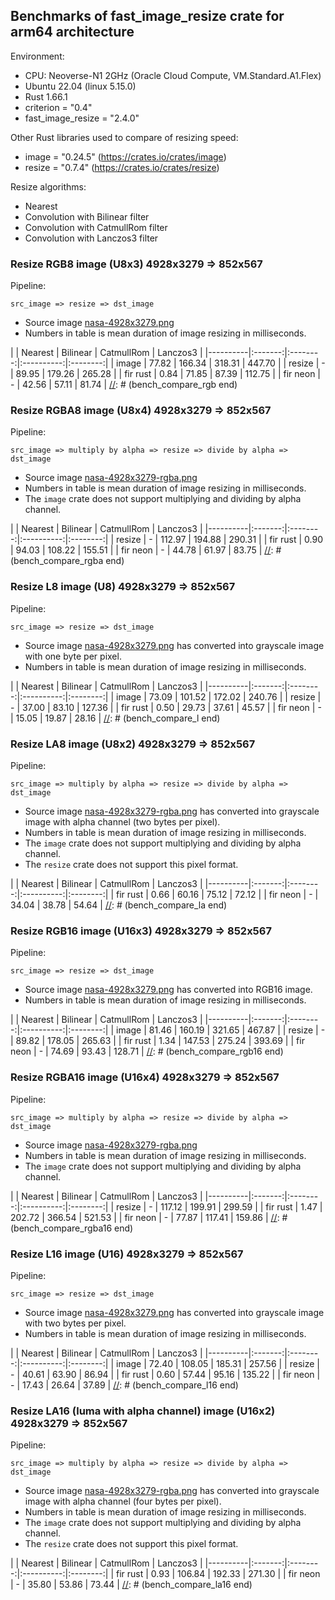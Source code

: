 ## Benchmarks of fast_image_resize crate for arm64 architecture

Environment:

- CPU: Neoverse-N1 2GHz (Oracle Cloud Compute, VM.Standard.A1.Flex)
- Ubuntu 22.04 (linux 5.15.0)
- Rust 1.66.1
- criterion = "0.4"
- fast_image_resize = "2.4.0"

Other Rust libraries used to compare of resizing speed:

- image = "0.24.5" (<https://crates.io/crates/image>)
- resize = "0.7.4" (<https://crates.io/crates/resize>)

Resize algorithms:

- Nearest
- Convolution with Bilinear filter
- Convolution with CatmullRom filter
- Convolution with Lanczos3 filter

### Resize RGB8 image (U8x3) 4928x3279 => 852x567

Pipeline:

`src_image => resize => dst_image`

- Source image [nasa-4928x3279.png](https://github.com/Cykooz/fast_image_resize/blob/main/data/nasa-4928x3279.png)
- Numbers in table is mean duration of image resizing in milliseconds.

[//]: # (bench_compare_rgb start)
|          | Nearest | Bilinear | CatmullRom | Lanczos3 |
|----------|:-------:|:--------:|:----------:|:--------:|
| image    |  77.82  |  166.34  |   318.31   |  447.70  |
| resize   |    -    |  89.95   |   179.26   |  265.28  |
| fir rust |  0.84   |  71.85   |   87.39    |  112.75  |
| fir neon |    -    |  42.56   |   57.11    |  81.74   |
[//]: # (bench_compare_rgb end)

### Resize RGBA8 image (U8x4) 4928x3279 => 852x567

Pipeline:

`src_image => multiply by alpha => resize => divide by alpha => dst_image`

- Source image
  [nasa-4928x3279-rgba.png](https://github.com/Cykooz/fast_image_resize/blob/main/data/nasa-4928x3279-rgba.png)
- Numbers in table is mean duration of image resizing in milliseconds.
- The `image` crate does not support multiplying and dividing by alpha channel.

[//]: # (bench_compare_rgba start)
|          | Nearest | Bilinear | CatmullRom | Lanczos3 |
|----------|:-------:|:--------:|:----------:|:--------:|
| resize   |    -    |  112.97  |   194.88   |  290.31  |
| fir rust |  0.90   |  94.03   |   108.22   |  155.51  |
| fir neon |    -    |  44.78   |   61.97    |  83.75   |
[//]: # (bench_compare_rgba end)

### Resize L8 image (U8) 4928x3279 => 852x567

Pipeline:

`src_image => resize => dst_image`

- Source image [nasa-4928x3279.png](https://github.com/Cykooz/fast_image_resize/blob/main/data/nasa-4928x3279.png)
  has converted into grayscale image with one byte per pixel.
- Numbers in table is mean duration of image resizing in milliseconds.

[//]: # (bench_compare_l start)
|          | Nearest | Bilinear | CatmullRom | Lanczos3 |
|----------|:-------:|:--------:|:----------:|:--------:|
| image    |  73.09  |  101.52  |   172.02   |  240.76  |
| resize   |    -    |  37.00   |   83.10    |  127.36  |
| fir rust |  0.50   |  29.73   |   37.61    |  45.57   |
| fir neon |    -    |  15.05   |   19.87    |  28.16   |
[//]: # (bench_compare_l end)

### Resize LA8 image (U8x2) 4928x3279 => 852x567

Pipeline:

`src_image => multiply by alpha => resize => divide by alpha => dst_image`

- Source image
  [nasa-4928x3279-rgba.png](https://github.com/Cykooz/fast_image_resize/blob/main/data/nasa-4928x3279-rgba.png)
  has converted into grayscale image with alpha channel (two bytes per pixel).
- Numbers in table is mean duration of image resizing in milliseconds.
- The `image` crate does not support multiplying and dividing by alpha channel.
- The `resize` crate does not support this pixel format.

[//]: # (bench_compare_la start)
|          | Nearest | Bilinear | CatmullRom | Lanczos3 |
|----------|:-------:|:--------:|:----------:|:--------:|
| fir rust |  0.66   |  60.16   |   75.12    |  72.12   |
| fir neon |    -    |  34.04   |   38.78    |  54.64   |
[//]: # (bench_compare_la end)

### Resize RGB16 image (U16x3) 4928x3279 => 852x567

Pipeline:

`src_image => resize => dst_image`

- Source image [nasa-4928x3279.png](https://github.com/Cykooz/fast_image_resize/blob/main/data/nasa-4928x3279.png)
  has converted into RGB16 image.
- Numbers in table is mean duration of image resizing in milliseconds.

[//]: # (bench_compare_rgb16 start)
|          | Nearest | Bilinear | CatmullRom | Lanczos3 |
|----------|:-------:|:--------:|:----------:|:--------:|
| image    |  81.46  |  160.19  |   321.65   |  467.87  |
| resize   |    -    |  89.82   |   178.05   |  265.63  |
| fir rust |  1.34   |  147.53  |   275.24   |  393.69  |
| fir neon |    -    |  74.69   |   93.43    |  128.71  |
[//]: # (bench_compare_rgb16 end)

### Resize RGBA16 image (U16x4) 4928x3279 => 852x567

Pipeline:

`src_image => multiply by alpha => resize => divide by alpha => dst_image`

- Source image
  [nasa-4928x3279-rgba.png](https://github.com/Cykooz/fast_image_resize/blob/main/data/nasa-4928x3279-rgba.png)
- Numbers in table is mean duration of image resizing in milliseconds.
- The `image` crate does not support multiplying and dividing by alpha channel.

[//]: # (bench_compare_rgba16 start)
|          | Nearest | Bilinear | CatmullRom | Lanczos3 |
|----------|:-------:|:--------:|:----------:|:--------:|
| resize   |    -    |  117.12  |   199.91   |  299.59  |
| fir rust |  1.47   |  202.72  |   366.54   |  521.53  |
| fir neon |    -    |  77.87   |   117.41   |  159.86  |
[//]: # (bench_compare_rgba16 end)

### Resize L16 image (U16) 4928x3279 => 852x567

Pipeline:

`src_image => resize => dst_image`

- Source image [nasa-4928x3279.png](https://github.com/Cykooz/fast_image_resize/blob/main/data/nasa-4928x3279.png)
  has converted into grayscale image with two bytes per pixel.
- Numbers in table is mean duration of image resizing in milliseconds.

[//]: # (bench_compare_l16 start)
|          | Nearest | Bilinear | CatmullRom | Lanczos3 |
|----------|:-------:|:--------:|:----------:|:--------:|
| image    |  72.40  |  108.05  |   185.31   |  257.56  |
| resize   |    -    |  40.61   |   63.90    |  86.94   |
| fir rust |  0.60   |  57.44   |   95.16    |  135.22  |
| fir neon |    -    |  17.43   |   26.64    |  37.89   |
[//]: # (bench_compare_l16 end)

### Resize LA16 (luma with alpha channel) image (U16x2) 4928x3279 => 852x567

Pipeline:

`src_image => multiply by alpha => resize => divide by alpha => dst_image`

- Source image
  [nasa-4928x3279-rgba.png](https://github.com/Cykooz/fast_image_resize/blob/main/data/nasa-4928x3279-rgba.png)
  has converted into grayscale image with alpha channel (four bytes per pixel).
- Numbers in table is mean duration of image resizing in milliseconds.
- The `image` crate does not support multiplying and dividing by alpha channel.
- The `resize` crate does not support this pixel format.

[//]: # (bench_compare_la16 start)
|          | Nearest | Bilinear | CatmullRom | Lanczos3 |
|----------|:-------:|:--------:|:----------:|:--------:|
| fir rust |  0.93   |  106.84  |   192.33   |  271.30  |
| fir neon |    -    |  35.80   |   53.86    |  73.44   |
[//]: # (bench_compare_la16 end)

